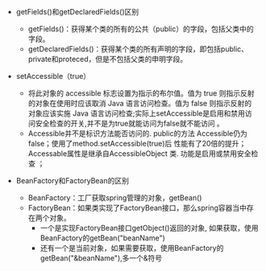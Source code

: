 - getFields()和getDeclaredFields()区别
    - getFields()：获得某个类的所有的公共（public）的字段，包括父类中的字段。 
    - getDeclaredFields()：获得某个类的所有声明的字段，即包括public、private和proteced，但是不包括父类的申明字段。
    
- setAccessible（true）
    - 将此对象的 accessible 标志设置为指示的布尔值。值为 true 则指示反射的对象在使用时应该取消 Java 语言访问检查。值为 false 则指示反射的对象应该实施 Java 语言访问检查;实际上setAccessible是启用和禁用访问安全检查的开关,并不是为true就能访问为false就不能访问 。
    - Accessible并不是标识方法能否访问的. public的方法 Accessible仍为false；使用了method.setAccessible(true)后 性能有了20倍的提升；Accessable属性是继承自AccessibleObject 类. 功能是启用或禁用安全检查 ；
    
- BeanFactory和FactoryBean的区别
    - BeanFactory：工厂获取spring管理的对象，getBean()
    - FactoryBean：如果类实现了FactoryBean接口，那么spring容器当中存在两个对象。
        - 一个是实现FactoryBean接口getObject()返回的对象, 如果获取，使用BeanFactory的getBean("beanName")
        - 还有一个是当前对象，如果需要获取，使用BeanFactory的getBean("&beanName"),多一个&符号
